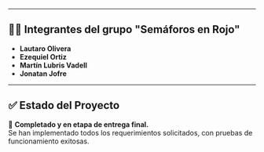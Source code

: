 
---

## 👨‍💻 Integrantes del grupo "Semáforos en Rojo"

- **Lautaro Olivera**
- **Ezequiel Ortiz**
- **Martín Lubris Vadell**
- **Jonatan Jofre**

---

## ✅ Estado del Proyecto

🚧 **Completado y en etapa de entrega final.**  
Se han implementado todos los requerimientos solicitados, con pruebas de funcionamiento exitosas.
